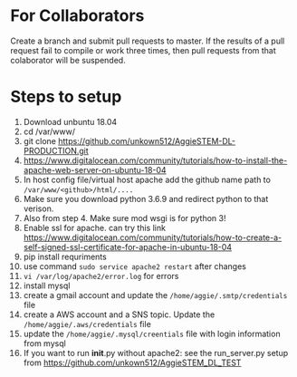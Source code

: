 
# For Collaborators  
Create a branch and submit pull requests to master.
If the results of a pull request fail to compile or work three times, then pull requests from that colaborator will be suspended. 

# Steps to setup
1) Download unbuntu 18.04
2) cd /var/www/
3) git clone https://github.com/unkown512/AggieSTEM-DL-PRODUCTION.git
4) https://www.digitalocean.com/community/tutorials/how-to-install-the-apache-web-server-on-ubuntu-18-04
5) In host config file/virtual host apache add the github name path to `/var/www/<github>/html/....`
6) Make sure you download python 3.6.9 and redirect python to that verison.
7) Also from step 4. Make sure mod wsgi is for python 3!
8) Enable ssl for apache. can try this link https://www.digitalocean.com/community/tutorials/how-to-create-a-self-signed-ssl-certificate-for-apache-in-ubuntu-18-04
9) pip install requriments
10) use command `sudo service apache2 restart` after changes
11) `vi /var/log/apache2/error.log` for errors
12) install mysql
13) create a gmail account and update the `/home/aggie/.smtp/credentials` file
14) create a AWS account and a SNS topic. Update the `/home/aggie/.aws/credentials` file
15) update the `/home/aggie/.mysql/creentials` file with login information from mysql
16) If you want to run __init__.py without apache2: see the run_server.py setup from https://github.com/unkown512/AggieSTEM_DL_TEST



